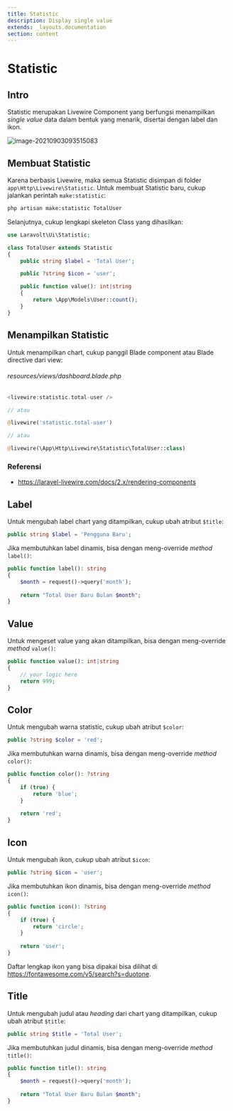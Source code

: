```yaml
---
title: Statistic
description: Display single value
extends: _layouts.documentation
section: content
---
```


# Statistic
## Intro
Statistic merupakan Livewire Component yang berfungsi menampilkan *single value* data dalam bentuk yang menarik, disertai dengan label dan ikon.

![image-20210903093515083](https://cdn.statically.io/gh/laravolt/storage/master/2021/10/statistic-preview-br07F2.png)

## Membuat Statistic
Karena berbasis Livewire, maka semua Statistic disimpan di folder `app\Http\Livewire\Statistic`. Untuk membuat Statistic baru, cukup jalankan perintah `make:statistic`:
```bash
php artisan make:statistic TotalUser
```
Selanjutnya, cukup lengkapi skeleton Class yang dihasilkan:
```php
use Laravolt\Ui\Statistic;

class TotalUser extends Statistic
{
    public string $label = 'Total User';

    public ?string $icon = 'user';

    public function value(): int|string
    {
        return \App\Models\User::count();
    }
}
```
## Menampilkan Statistic
Untuk menampilkan chart, cukup panggil Blade component atau Blade directive dari view:

###### resources/views/dashboard.blade.php
```php
<livewire:statistic.total-user />

// atau

@livewire('statistic.total-user')

// atau

@livewire(\App\Http\Livewire\Statistic\TotalUser::class)

```
### Referensi
- https://laravel-livewire.com/docs/2.x/rendering-components



## Label

Untuk mengubah label chart yang ditampilkan, cukup ubah atribut `$title`:

```php
public string $label = 'Pengguna Baru';
```

Jika membutuhkan label dinamis, bisa dengan meng-override *method* `label()`:

```php
public function label(): string
{
    $month = request()->query('month');
    
    return "Total User Baru Bulan $month";
}

```

## Value

Untuk mengeset value yang akan ditampilkan, bisa dengan meng-override *method* `value()`:

```php
public function value(): int|string
{
    // your logic here
    return 999;
}
```

## Color

Untuk mengubah warna statistic, cukup ubah atribut `$color`:

```php
public ?string $color = 'red';
```

Jika membutuhkan warna dinamis, bisa dengan meng-override *method* `color()`:

```php
public function color(): ?string
{
    if (true) {
        return 'blue';
    }
    
    return 'red';
}
```

## Icon

Untuk mengubah ikon, cukup ubah atribut `$icon`:

```php
public ?string $icon = 'user';
```

Jika membutuhkan ikon dinamis, bisa dengan meng-override *method* `icon()`:

```php
public function icon(): ?string
{
    if (true) {
        return 'circle';
    }
    
    return 'user';
}

```

Daftar lengkap ikon yang bisa dipakai bisa dilihat di https://fontawesome.com/v5/search?s=duotone.

## Title

Untuk mengubah judul atau *heading* dari chart yang ditampilkan, cukup ubah atribut `$title`:

```php
public string $title = 'Total User';
```

Jika membutuhkan judul dinamis, bisa dengan meng-override *method* `title()`:

```php
public function title(): string
{
    $month = request()->query('month');
    
    return "Total User Baru Bulan $month";
}

```

